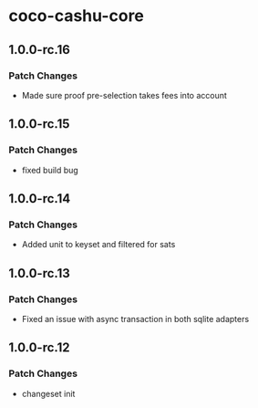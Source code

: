 # coco-cashu-core

## 1.0.0-rc.16

### Patch Changes

- Made sure proof pre-selection takes fees into account

## 1.0.0-rc.15

### Patch Changes

- fixed build bug

## 1.0.0-rc.14

### Patch Changes

- Added unit to keyset and filtered for sats

## 1.0.0-rc.13

### Patch Changes

- Fixed an issue with async transaction in both sqlite adapters

## 1.0.0-rc.12

### Patch Changes

- changeset init
